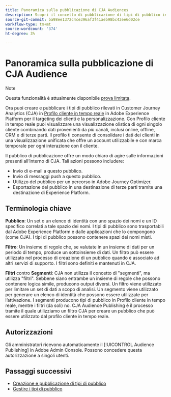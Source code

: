 ```yaml
---
title: Panoramica sulla pubblicazione di CJA Audiences
description: Scopri il concetto di pubblicazione di tipi di pubblico in Customer Journey Analytics
source-git-commit: ba98ee1372c4ce396af3f41aeb98bc42ee6d02ce
workflow-type: tm+mt
source-wordcount: '374'
ht-degree: 3%

---
```



# Panoramica sulla pubblicazione di CJA Audience

>[!NOTE]
>
>Questa funzionalità è attualmente disponibile [prova limitata](/help/release-notes/releases.md).

Ora puoi creare e pubblicare i tipi di pubblico rilevati in Customer Journey Analytics (CJA) in [Profilo cliente in tempo reale](https://experienceleague.adobe.com/docs/experience-platform/profile/home.html?lang=it) in Adobe Experience Platform per il targeting dei clienti e la personalizzazione. Con Profilo cliente in tempo reale puoi visualizzare una visualizzazione olistica di ogni singolo cliente combinando dati provenienti da più canali, inclusi online, offline, CRM e di terze parti. Il profilo ti consente di consolidare i dati dei clienti in una visualizzazione unificata che offre un account utilizzabile e con marca temporale per ogni interazione con il cliente.

Il pubblico di pubblicazione offre un modo chiaro di agire sulle informazioni presenti all’interno di CJA. Tali azioni possono includere:

* Invio di e-mail a questo pubblico.
* Invio di messaggi push a questo pubblico.
* Utilizzo del pubblico per un percorso in Adobe Journey Optimizer.
* Esportazione del pubblico in una destinazione di terze parti tramite una destinazione di Experience Platform.

## Terminologia chiave

**Pubblico**: Un set o un elenco di identità con uno spazio dei nomi e un ID specifico correlati a tale spazio dei nomi. I tipi di pubblico sono trasportabili dal Adobe Experience Platform e dalle applicazioni che lo compongono (come CJA). I tipi di pubblico possono contenere spazi dei nomi misti.

**Filtro**: Un insieme di regole che, se valutate in un insieme di dati per un periodo di tempo, produce un sottoinsieme di dati. Un filtro può essere utilizzato nel processo di creazione di un pubblico quando è associato ad altri servizi di supporto. I filtri sono definiti e mantenuti in CJA.

**Filtri** contro **Segmenti**: CJA non utilizza il concetto di &quot;segmenti&quot;, ma utilizza &quot;filtri&quot;. Sebbene siano entrambe un insieme di regole che possono contenere logica simile, producono output diversi. Un filtro viene utilizzato per limitare un set di dati a scopo di analisi. Un segmento viene utilizzato per generare un elenco di identità che possono essere utilizzate per l’attivazione. I segmenti producono tipi di pubblico in Profilo cliente in tempo reale, mentre i filtri (da soli) no. CJA Audience Publishing è il processo tramite il quale utilizziamo un filtro CJA per creare un pubblico che può essere utilizzato dal profilo cliente in tempo reale.

## Autorizzazioni

Gli amministratori ricevono automaticamente il [!UICONTROL Audience Publishing] in Adobe Admin Console. Possono concedere questa autorizzazione a singoli utenti.

## Passaggi successivi

* [Creazione e pubblicazione di tipi di pubblico](/help/components/audiences/publish.md)
* [Gestire i tipi di pubblico](/help/components/audiences/manage.md)


